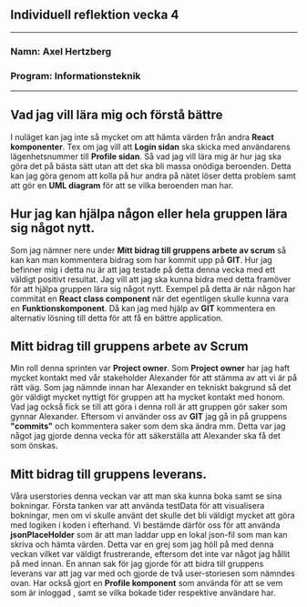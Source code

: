 <h2> Individuell reflektion vecka 4 </h2>

___

<h3> Namn: Axel Hertzberg </h3>
<h3> Program: Informationsteknik </h3>

___

## Vad jag vill lära mig och förstå bättre
I nuläget kan jag inte så mycket om att hämta värden från andra __React
komponenter__. Tex om jag vill att __Login sidan__ ska skicka med användarens
lägenhetsnummer till __Profile sidan__. Så vad jag vill lära mig är hur jag ska göra det på bästa sätt utan
att det ska bli massa onödiga beroenden. Detta kan jag göra genom att kolla på
hur andra på nätet löser detta problem samt att gör en __UML diagram__ för att
se vilka beroenden man har.

## Hur jag kan hjälpa någon eller hela gruppen lära sig något nytt.
Som jag nämner nere under __Mitt bidrag till gruppens arbete av scrum__ så kan
kan man kommentera bidrag som har kommit upp på __GIT__. Hur jag befinner mig i
detta nu är att jag testade på detta denna vecka med ett väldigt positivt
resultat. Jag vill att jag ska kunna bidra med detta framöver för att hjälpa
gruppen lära sig något nytt. Exempel på detta är när någon har commitat en
__React class component__ när det egentligen skulle kunna vara en
__Funktionskomponent__. Då kan jag med hjälp av __GIT__ kommentera en alternativ
lösning till detta för att få en bättre application.

## Mitt bidrag till gruppens arbete av Scrum
Min roll denna sprinten var __Project owner__. Som __Project owner__ har jag haft
mycket kontakt med vår stakeholder Alexander för att stämma av att vi är på rätt
väg. Som jag nämnde innan har Alexander en tekniskt bakgrund så det gör väldigt
mycket nyttigt för gruppen att ha mycket kontakt med honom. Vad jag också fick
se till att göra i denna roll är att gruppen gör saker som gynnar Alexander.
Eftersom vi använder oss av __GIT__ jag gå in på gruppens __"commits"__ och
kommentera saker som dem ska ändra mm. Detta var jag något jag gjorde denna
vecka för att säkerställa att Alexander ska få det som önskas.

## Mitt bidrag till gruppens leverans.
Våra userstories denna veckan var att man ska kunna boka samt se sina bokningar.
Första tanken var att använda testData för att visualisera bokningar, men om vi
skulle använt det skulle det bli väldigt mycket att göra med logiken i koden i
efterhand. Vi bestämde därför oss för att använda __jsonPlaceHolder__ som är att
man laddar upp en lokal json-fil som man kan skriva och hämta värden. Detta var
en grej som jag höll på med denna veckan vilket var väldigt frustrerande,
eftersom det inte var något jag hållit på med innan.
En annan sak för jag gjorde för att bidra till gruppens leverans var att jag var
med och gjorde de två user-storiesen som nämndes ovan. Har också gjort en
__Profile komponent__ som använda för att se vem som är inloggad , samt se vilka
bokade tider respektive användare har.
